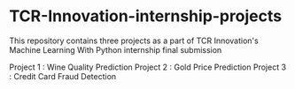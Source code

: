 # TCR-Innovation-internship-projects

This repository contains three projects as a part of TCR Innovation's Machine Learning With Python internship final submission

Project 1 : Wine Quality Prediction
Project 2 : Gold Price Prediction
Project 3 : Credit Card Fraud Detection
